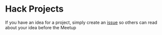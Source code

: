 # Hack Projects

If you have an idea for a project, simply create an [issue](https://github.com/go-oslo/hackprojects/issues) so others can read about your idea before the Meetup
